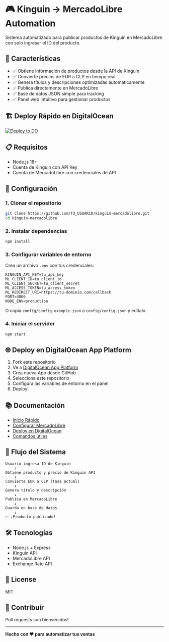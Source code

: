 # 🎮 Kinguin → MercadoLibre Automation

Sistema automatizado para publicar productos de Kinguin en MercadoLibre con solo ingresar el ID del producto.

## 🚀 Características

- ✅ Obtiene información de productos desde la API de Kinguin
- ✅ Convierte precios de EUR a CLP en tiempo real
- ✅ Genera títulos y descripciones optimizadas automáticamente
- ✅ Publica directamente en MercadoLibre
- ✅ Base de datos JSON simple para tracking
- ✅ Panel web intuitivo para gestionar productos

## 🏗️ Deploy Rápido en DigitalOcean

[![Deploy to DO](https://www.deploytodo.com/do-btn-blue.svg)](https://cloud.digitalocean.com/apps/new?repo=https://github.com/TU_USUARIO/TU_REPO)

## 📋 Requisitos

- Node.js 18+
- Cuenta de Kinguin con API Key
- Cuenta de MercadoLibre con credenciales de API

## 🔧 Configuración

### 1. Clonar el repositorio

```bash
git clone https://github.com/TU_USUARIO/kinguin-mercadolibre.git
cd kinguin-mercadolibre
```

### 2. Instalar dependencias

```bash
npm install
```

### 3. Configurar variables de entorno

Crea un archivo `.env` con tus credenciales:

```env
KINGUIN_API_KEY=tu_api_key
ML_CLIENT_ID=tu_client_id
ML_CLIENT_SECRET=tu_client_secret
ML_ACCESS_TOKEN=tu_access_token
ML_REDIRECT_URI=https://tu-dominio.com/callback
PORT=3000
NODE_ENV=production
```

O copia `config/config.example.json` a `config/config.json` y edítalo.

### 4. Iniciar el servidor

```bash
npm start
```

## 🌐 Deploy en DigitalOcean App Platform

1. Fork este repositorio
2. Ve a [DigitalOcean App Platform](https://cloud.digitalocean.com/apps)
3. Crea nueva App desde GitHub
4. Selecciona este repositorio
5. Configura las variables de entorno en el panel
6. Deploy!

## 📚 Documentación

- [Inicio Rápido](INICIO-RAPIDO.md)
- [Configurar MercadoLibre](CONFIGURAR-MERCADOLIBRE.md)
- [Deploy en DigitalOcean](DEPLOY-DIGITALOCEAN.md)
- [Comandos útiles](COMANDOS.md)

## 🔄 Flujo del Sistema

```
Usuario ingresa ID de Kinguin
    ↓
Obtiene producto y precio de Kinguin API
    ↓
Convierte EUR a CLP (tasa actual)
    ↓
Genera título y descripción
    ↓
Publica en MercadoLibre
    ↓
Guarda en base de datos
    ↓
✅ ¡Producto publicado!
```

## 🛠️ Tecnologías

- Node.js + Express
- Kinguin API
- MercadoLibre API
- Exchange Rate API

## 📝 License

MIT

## 🤝 Contribuir

Pull requests son bienvenidos!

---

**Hecho con ❤️ para automatizar tus ventas**
